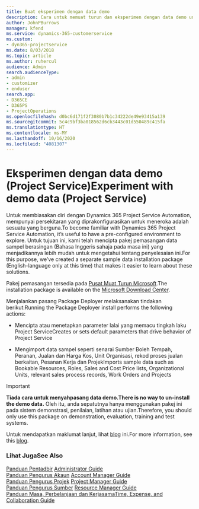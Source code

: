 ```yaml
---
title: Buat eksperimen dengan data demo
description: Cara untuk memuat turun dan eksperimen dengan data demo untuk Project Service Automation.
author: JohnPBurrows
manager: kfend
ms.service: dynamics-365-customerservice
ms.custom:
- dyn365-projectservice
ms.date: 8/03/2018
ms.topic: article
ms.author: ruhercul
audience: Admin
search.audienceType:
- admin
- customizer
- enduser
search.app:
- D365CE
- D365PS
- ProjectOperations
ms.openlocfilehash: d0bc6d171f2f3080b7b1c34222de49e93415a139
ms.sourcegitcommit: 5c4c9bf3ba018562d6cb3443c01d550489c415fa
ms.translationtype: HT
ms.contentlocale: ms-MY
ms.lasthandoff: 10/16/2020
ms.locfileid: "4081307"
---
```

# <a name="experiment-with-demo-data-project-service"></a><span data-ttu-id="9c1e7-103">Eksperimen dengan data demo (Project Service)</span><span class="sxs-lookup"><span data-stu-id="9c1e7-103">Experiment with demo data (Project Service)</span></span>

<span data-ttu-id="9c1e7-104">Untuk membiasakan diri dengan Dynamics 365 Project Service Automation, mempunyai persekitaran yang diprakonfigurasikan untuk meneroka adalah sesuatu yang berguna.</span><span class="sxs-lookup"><span data-stu-id="9c1e7-104">To become familiar with Dynamics 365 Project Service Automation, it’s useful to have a pre-configured environment to explore.</span></span> <span data-ttu-id="9c1e7-105">Untuk tujuan ini, kami telah mencipta pakej pemasangan data sampel berasingan (Bahasa Inggeris sahaja pada masa ini) yang menjadikannya lebih mudah untuk mengetahui tentang penyelesaian ini.</span><span class="sxs-lookup"><span data-stu-id="9c1e7-105">For this purpose, we’ve created a separate sample data installation package (English-language only at this time) that makes it easier to learn about these solutions.</span></span> 

<span data-ttu-id="9c1e7-106">Pakej pemasangan tersedia pada [Pusat Muat Turun Microsoft](https://go.microsoft.com/fwlink/?linkid=859966).</span><span class="sxs-lookup"><span data-stu-id="9c1e7-106">The installation package is available on the [Microsoft Download Center](https://go.microsoft.com/fwlink/?linkid=859966).</span></span>  

<span data-ttu-id="9c1e7-107">Menjalankan pasang Package Deployer melaksanakan tindakan berikut:</span><span class="sxs-lookup"><span data-stu-id="9c1e7-107">Running the Package Deployer install performs the following actions:</span></span> 
  
-   <span data-ttu-id="9c1e7-108">Mencipta atau menetapkan parameter lalai yang memacu tingkah laku Project Service</span><span class="sxs-lookup"><span data-stu-id="9c1e7-108">Creates or sets default parameters that drive behavior of Project Service</span></span>  
  
-   <span data-ttu-id="9c1e7-109">Mengimport data sampel seperti senarai Sumber Boleh Tempah, Peranan, Jualan dan Harga Kos, Unit Organisasi, rekod proses jualan berkaitan, Pesanan Kerja dan Projek</span><span class="sxs-lookup"><span data-stu-id="9c1e7-109">Imports sample data such as Bookable Resources, Roles, Sales and Cost Price lists, Organizational Units, relevant sales process records, Work Orders and Projects</span></span>    
  
> [!IMPORTANT]
> <span data-ttu-id="9c1e7-110">**Tiada cara untuk menyahpasang data demo.**</span><span class="sxs-lookup"><span data-stu-id="9c1e7-110">**There is no way to un-install the demo data.**</span></span> <span data-ttu-id="9c1e7-111">Oleh itu, anda sepatutnya hanya menggunakan pakej ini pada sistem demonstrasi, penilaian, latihan atau ujian.</span><span class="sxs-lookup"><span data-stu-id="9c1e7-111">Therefore, you should only use this package on demonstration, evaluation, training and test systems.</span></span>

<span data-ttu-id="9c1e7-112">Untuk mendapatkan maklumat lanjut, lihat [blog](https://blogs.msdn.microsoft.com/crm/2017/10/24/microsoft-dynamics-365-for-field-service-and-project-service-automation-sample-data) ini.</span><span class="sxs-lookup"><span data-stu-id="9c1e7-112">For more information, see this [blog](https://blogs.msdn.microsoft.com/crm/2017/10/24/microsoft-dynamics-365-for-field-service-and-project-service-automation-sample-data).</span></span>





  
### <a name="see-also"></a><span data-ttu-id="9c1e7-113">Lihat Juga</span><span class="sxs-lookup"><span data-stu-id="9c1e7-113">See Also</span></span>  
 <span data-ttu-id="9c1e7-114">[Panduan Pentadbir](../psa/admin-guide.md) </span><span class="sxs-lookup"><span data-stu-id="9c1e7-114">[Administrator Guide](../psa/admin-guide.md) </span></span>  
 <span data-ttu-id="9c1e7-115">[Panduan Pengurus Akaun](../psa/account-manager-guide.md) </span><span class="sxs-lookup"><span data-stu-id="9c1e7-115">[Account Manager Guide](../psa/account-manager-guide.md) </span></span>  
 <span data-ttu-id="9c1e7-116">[Panduan Pengurus Projek](../psa/project-manager-guide.md) </span><span class="sxs-lookup"><span data-stu-id="9c1e7-116">[Project Manager Guide](../psa/project-manager-guide.md) </span></span>  
 <span data-ttu-id="9c1e7-117">[Panduan Pengurus Sumber](../psa/resource-manager-guide.md) </span><span class="sxs-lookup"><span data-stu-id="9c1e7-117">[Resource Manager Guide](../psa/resource-manager-guide.md) </span></span>  
 [<span data-ttu-id="9c1e7-118">Panduan Masa, Perbelanjaan dan Kerjasama</span><span class="sxs-lookup"><span data-stu-id="9c1e7-118">Time, Expense, and Collaboration Guide</span></span>](../psa/time-expense-collaboration-guide.md)
